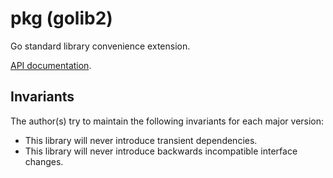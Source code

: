 # pkg (golib2)

Go standard library convenience extension.

[API documentation](https://godoc.org/github.com/djui/pkg).


## Invariants

The author(s) try to maintain the following invariants for each major version:

- This library will never introduce transient dependencies.
- This library will never introduce backwards incompatible interface changes.
